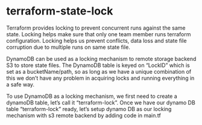 # terraform-state-lock
Terraform provides locking to prevent concurrent runs against the same state. Locking helps make sure that only one team member runs terraform configuration. Locking helps us prevent conflicts, data loss and state file corruption due to multiple runs on same state file.

DynamoDB can be used as a locking mechanism to remote storage backend S3 to store state files. The DynamoDB table is keyed on “LockID” which is set as a bucketName/path, so as long as we have a unique combination of this we don’t have any problem in acquiring locks and running everything in a safe way.

To use DynamoDB as a locking mechanism, we first need to create a dynamoDB table, let’s call it “terraform-lock”. Once we have our dynamo DB table “terraform-lock” ready, let’s setup dynamo DB as our locking mechanism with s3 remote backend by adding code in main.tf

